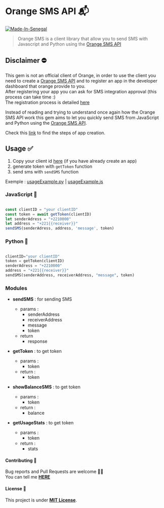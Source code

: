 # Orange SMS API 📬

[![Made-In-Senegal](https://github.com/GalsenDev221/made.in.senegal/blob/master/assets/badge.svg)](https://github.com/GalsenDev221/made.in.senegal)

> Orange SMS is a client library that allow you to send SMS with Javascript and Python using the [Orange SMS API](https://developer.orange.com/apis/sms-sn/overview)

## Disclaimer ⛔

This gem is not an official client of Orange, in order to use the client you need to create a [Orange SMS API](https://developer.orange.com/apis/sms-sn/overview) and to register an app in the developer dashboard that orange provide to you.  
After registering your app you can ask for SMS integration approval (this process can take time :)  
The registration process is detailed [here](https://developer.orange.com/apis/sms-sn/overview)

Instead of reading and trying to understand once again how the Orange SMS API work this gem aims to let you quickly send SMS from JavaScript and Python using the [Orange SMS API](https://developer.orange.com/apis/sms-sn/overview).

Check this [link](https://developer.orange.com/apis/sms-sn/overview) to find the steps of app creation.

## Usage ✅

1. Copy your client id [here](https://developer.orange.com/myapps)
(if you have already create an app)
2. generate token with `getToken` function
3. send sms with `sendSMS` function


Exemple : [usageExample.py](/python/usageExample.py) | [usageExample.js](/javascript/usageExample.js)

### JavaScript 💛


```javascript

const clientID = "your clientID"
const token = await getToken(clientID)
let senderAdress = "+2210000"
let address = "+221{{receiver}}"
sendSMS(senderAdress, address, 'message', token)
```

### Python 🐍

```python

clientID="your clientID"
token = getToken(clientID)
senderAdress = "+2210000"
address = "+221{{receiver}}"
sendSMS(senderAddress, receiverAddress, "message", token)
```
### Modules 


- **sendSMS** : for sending SMS
  - params : 
      - senderAddress
      - receiverAddress
      - message
      - token
  - return
      - response
 
 - **getToken** : to get token
    - params :
        - token
     - return :
        - token

 - **showBalanceSMS** : to get token
    - params :
        - token
     - return :
        - balance

 - **getUsageStats** : to get token
    - params :
        - token
     - return :
        - stats

#### Contributing 🤝

Bug reports and Pull Requests are welcome 👋🏽  
You can tell me **[HERE](https://github.com/honorableCon/OrangeSMS-API/issues)**

#### License 🔖

This project is under **[MIT License](https://opensource.org/licenses/MIT)**.
